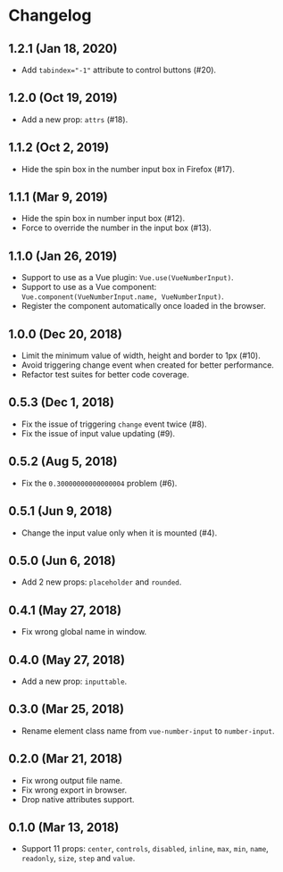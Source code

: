# Changelog

## 1.2.1 (Jan 18, 2020)

- Add `tabindex="-1"` attribute to control buttons (#20).

## 1.2.0 (Oct 19, 2019)

- Add a new prop: `attrs` (#18).

## 1.1.2 (Oct 2, 2019)

- Hide the spin box in the number input box in Firefox (#17).

## 1.1.1 (Mar 9, 2019)

- Hide the spin box in number input box (#12).
- Force to override the number in the input box (#13).

## 1.1.0 (Jan 26, 2019)

- Support to use as a Vue plugin: `Vue.use(VueNumberInput)`.
- Support to use as a Vue component: `Vue.component(VueNumberInput.name, VueNumberInput)`.
- Register the component automatically once loaded in the browser.

## 1.0.0 (Dec 20, 2018)

- Limit the minimum value of width, height and border to 1px (#10).
- Avoid triggering change event when created for better performance.
- Refactor test suites for better code coverage.

## 0.5.3 (Dec 1, 2018)

- Fix the issue of triggering `change` event twice (#8).
- Fix the issue of input value updating (#9).

## 0.5.2 (Aug 5, 2018)

- Fix the `0.30000000000000004` problem (#6).

## 0.5.1 (Jun 9, 2018)

- Change the input value only when it is mounted (#4).

## 0.5.0 (Jun 6, 2018)

- Add 2 new props: `placeholder` and `rounded`.

## 0.4.1 (May 27, 2018)

- Fix wrong global name in window.

## 0.4.0 (May 27, 2018)

- Add a new prop: `inputtable`.

## 0.3.0 (Mar 25, 2018)

- Rename element class name from `vue-number-input` to `number-input`.

## 0.2.0 (Mar 21, 2018)

- Fix wrong output file name.
- Fix wrong export in browser.
- Drop native attributes support.

## 0.1.0 (Mar 13, 2018)

- Support 11 props: `center`, `controls`, `disabled`, `inline`, `max`, `min`, `name`, `readonly`, `size`, `step` and `value`.
